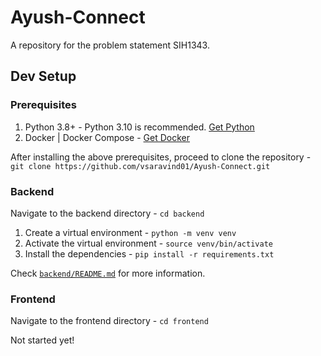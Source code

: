 # Ayush-Connect
A repository for the problem statement SIH1343.

## Dev Setup
### Prerequisites
1. Python 3.8+ - Python 3.10 is recommended. [Get Python](https://www.python.org/downloads/release/python-31011/)
2. Docker | Docker Compose - [Get Docker](https://docs.docker.com/get-docker/)

After installing the above prerequisites, proceed to clone the repository - `git clone https://github.com/vsaravind01/Ayush-Connect.git`

### Backend
Navigate to the backend directory - `cd backend`

1. Create a virtual environment - `python -m venv venv`
2. Activate the virtual environment - `source venv/bin/activate`
3. Install the dependencies - `pip install -r requirements.txt`

Check [`backend/README.md`](backend/README.md) for more information.

### Frontend
Navigate to the frontend directory - `cd frontend`

Not started yet!